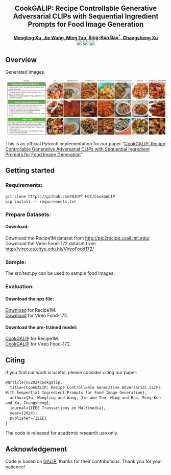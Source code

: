 
<!-- # magic-edit.github.io -->
<p align="center">
  <h2 align="center">CookGALIP: Recipe Controllable Generative Adversarial CLIPs with Sequential Ingredient Prompts for Food Image Generation</h2>
  <p align="center">
    <a href="https://scholar.google.com.hk/citations?user=8Iw1MyUAAAAJ&hl=zh-CN"><strong>Mengling Xu, </strong></a>
    <a href="https://scholar.google.com.hk/citations?user=Kp_76nYAAAAJ&hl=zh-CN&oi=ao"><strong>Jie Wang, </strong></a>
    <a href="https://scholar.google.com/citations?user=5GlOlNUAAAAJ"><strong>Ming Tao, </strong></a>
    <a href="https://scholar.google.com/citations?user=lDppvmoAAAAJ&hl=en"><strong>Bing-Kun Bao<sup>*</sup>, </strong></a>
    <a href="https://scholar.google.com/citations?user=hI9NRDkAAAAJ"><strong>Changsheng Xu </strong></a>
    <br>
      <a href="https://ieeexplore.ieee.org/document/10474191">
      <img src='https://img.shields.io/badge/Paper-TMM-green'></a>
      <a><img src=https://img.shields.io/badge/Python-3.9-red'></a>
      <a><img src=https://img.shields.io/badge/Pytorch-1.10.1-yellow'></a>
    </br>
  </p>
</p>

## Overview
Generated images.
<p align="center">
    <img src="images/1.png"/>
</p>

This is an official Pytorch implementation for our paper "[CookGALIP: Recipe Controllable Generative Adversarial CLIPs with Sequential Ingredient Prompts for Food Image Generation](https://ieeexplore.ieee.org/document/10474191)".
## Getting started
### Requirements:
```
git clone https://github.com/NJUPT-MCC/CookGALIP
pip install -r requirements.txt
```
### Prepare Datasets:
#### Download:
Download the Recipe1M dataset from http://pic2recipe.csail.mit.edu/ \
Download the Vireo Food-172 dataset from http://vireo.cs.cityu.edu.hk/VireoFood172/

### Sample:
The src/test.py can be used to sample food images.

### Evaluation: 
#### Download the npz file:
<a href="https://drive.google.com/file/d/1qcWUmZPIqvLRixeOXyeVHCcHScyYIA8M/view?usp=drive_link">Download</a> for Recipe1M. \
<a href="https://drive.google.com/file/d/1xPtH7xSuOE0LuwzuTlEfMMJhHkB1mJNu/view?usp=drive_link">Download</a> for Vireo Food-172. 
#### Download the pre-trained model:
<a href="https://drive.google.com/file/d/1yv-wNT3uIWiJauaIp3Y0K7ArnnDlEfhS/view?usp=drive_link">CookGALIP</a> for Recipe1M. \
<a href="https://drive.google.com/file/d/15erHEzKohh71sF1qhywQjqix0ATh5Fl4/view?usp=drive_link">CookGALIP</a> for Vireo Food-172.

## Citing

If you find our work is useful, please consider citing our paper:
```
@article{xu2024cookgalip,
  title={CookGALIP: Recipe Controllable Generative Adversarial CLIPs With Sequential Ingredient Prompts for Food Image Generation},
  author={Xu, Mengling and Wang, Jie and Tao, Ming and Bao, Bing-Kun and Xu, Changsheng},
  journal={IEEE Transactions on Multimedia},
  year={2024},
  publisher={IEEE}
}
```
The code is released for academic research use only.

## Acknowledgement
Code is based on <a href="https://github.com/tobran/GALIP">GALIP</a>, thanks for their contributions. Thank you for your patience!


